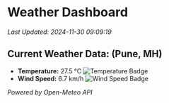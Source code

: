 
# Weather Dashboard

_Last Updated: 2024-11-30 09:09:19_

## Current Weather Data: (Pune, MH)
- **Temperature:** 27.5 °C ![Temperature Badge](https://img.shields.io/badge/Temperature-Medium%20Temp-green)
- **Wind Speed:** 6.7 km/h ![Wind Speed Badge](https://img.shields.io/badge/Wind%20Speed-Low%20Wind-blue)

*Powered by Open-Meteo API*
